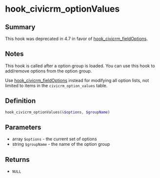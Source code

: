 # hook_civicrm_optionValues

## Summary

This hook was deprecated in 4.7 in favor of [hook_civicrm_fieldOptions](hook_civicrm_fieldOptions.md).

## Notes

This hook is called after a option group is loaded. You can use this
hook to add/remove options from the option group.

Use [hook_civicrm_fieldOptions](hook_civicrm_fieldOptions.md) instead for modifying all option lists, not limited to items in the `civicrm_option_values` table.

## Definition

```php
hook_civicrm_optionValues(&$options, $groupName)
```

## Parameters

-   array `$options` - the current set of options
-   string `$groupName` - the name of the option group

## Returns

-   `NULL`
